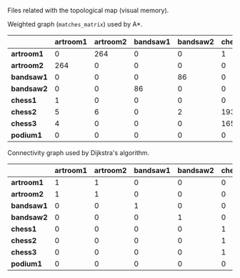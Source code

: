 Files related with the topological map (visual memory).

Weighted graph (`matches_matrix`) used by A*.

|              | artroom1 | artroom2 | bandsaw1 | bandsaw2 | chess1 | chess2 | chess3 | podium1 |
|--------------|----------|----------|----------|----------|--------|--------|--------|---------|
| **artroom1** | 0        | 264      | 0        | 0        | 1      | 5      | 4      | 0       |
| **artroom2** | 264      | 0        | 0        | 0        | 0      | 6      | 0      | 0       |
| **bandsaw1** | 0        | 0        | 0        | 86       | 0      | 0      | 0      | 0       |
| **bandsaw2** | 0        | 0        | 86       | 0        | 0      | 2      | 0      | 0       |
| **chess1**   | 1        | 0        | 0        | 0        | 0      | 193    | 165    | 0       |
| **chess2**   | 5        | 6        | 0        | 2        | 193    | 0      | 206    | 0       |
| **chess3**   | 4        | 0        | 0        | 0        | 165    | 206    | 0      | 0       |
| **podium1**  | 0        | 0        | 0        | 0        | 0      | 0      | 0      | 0       |

Connectivity graph used by Dijkstra's algorithm.

|              | artroom1 | artroom2 | bandsaw1 | bandsaw2 | chess1 | chess2 | chess3 | podium1 |
|--------------|----------|----------|----------|----------|--------|--------|--------|---------|
| **artroom1** | 1        | 1        | 0        | 0        | 0      | 0      | 0      | 0       |
| **artroom2** | 1        | 1        | 0        | 0        | 0      | 0      | 0      | 0       |
| **bandsaw1** | 0        | 0        | 1        | 0        | 0      | 0      | 0      | 0       |
| **bandsaw2** | 0        | 0        | 0        | 1        | 0      | 0      | 0      | 0       |
| **chess1**   | 0        | 0        | 0        | 0        | 1      | 1      | 1      | 0       |
| **chess2**   | 0        | 0        | 0        | 0        | 1      | 1      | 1      | 0       |
| **chess3**   | 0        | 0        | 0        | 0        | 1      | 1      | 1      | 0       |
| **podium1**  | 0        | 0        | 0        | 0        | 0      | 0      | 0      | 1       |
